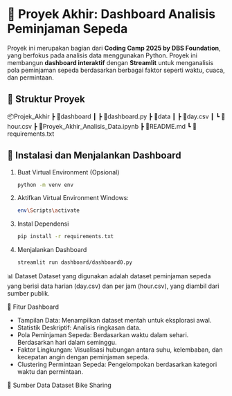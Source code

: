 # 🚴 Proyek Akhir: Dashboard Analisis Peminjaman Sepeda

Proyek ini merupakan bagian dari **Coding Camp 2025 by DBS Foundation**, yang berfokus pada analisis data menggunakan Python. Proyek ini membangun **dashboard interaktif** dengan **Streamlit** untuk menganalisis pola peminjaman sepeda berdasarkan berbagai faktor seperti waktu, cuaca, dan permintaan.

## 📂 Struktur Proyek
📦Projek_Akhir ┣ 📂dashboard ┃ ┣ 📜dashboard.py ┣ 📂data ┃ ┣ 📜day.csv ┃ ┗ 📜hour.csv ┣ 📜Proyek_Akhir_Analisis_Data.ipynb ┣ 📜README.md ┗ 📜requirements.txt


## 🚀 Instalasi dan Menjalankan Dashboard
1. Buat Virtual Environment (Opsional)
   ```sh
   python -m venv env

2. Aktifkan Virtual Environment
   Windows:
   ```sh
   env\Scripts\activate

3. Instal Dependensi
   ```sh
   pip install -r requirements.txt

4. Menjalankan Dashboard
   ```sh
   streamlit run dashboard/dashboard0.py

📊 Dataset
Dataset yang digunakan adalah dataset peminjaman sepeda yang berisi data harian (day.csv) dan per jam (hour.csv), yang diambil dari sumber publik.

📌 Fitur Dashboard
- Tampilan Data: Menampilkan dataset mentah untuk eksplorasi awal.
- Statistik Deskriptif: Analisis ringkasan data.
- Pola Peminjaman Sepeda:
  Berdasarkan waktu dalam sehari.
  Berdasarkan hari dalam seminggu.
- Faktor Lingkungan: Visualisasi hubungan antara suhu, kelembaban, dan kecepatan angin dengan peminjaman sepeda.
- Clustering Permintaan Sepeda: Pengelompokan berdasarkan kategori waktu dan permintaan.

🔗 Sumber Data
Dataset Bike Sharing

